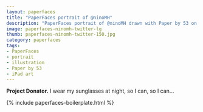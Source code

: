 ```yaml
---
layout: paperfaces
title: "PaperFaces portrait of @ninoMH"
description: "PaperFaces portrait of @ninoMH drawn with Paper by 53 on an iPad."
image: paperfaces-ninomh-twitter-lg
thumb: paperfaces-ninomh-twitter-150.jpg
category: paperfaces
tags: 
- PaperFaces
- portrait
- illustration
- Paper by 53
- iPad art
---
```


**Project Donator.** I wear my sunglasses at night, so I can, so I can...

{% include paperfaces-boilerplate.html %}